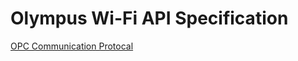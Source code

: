 # Olympus Wi-Fi API Specification

[OPC Communication Protocal](https://opc.olympus-imaging.com/wp-content/uploads/2015/06/OPC_Communication_Protocol_EN_1.0a.zip)
